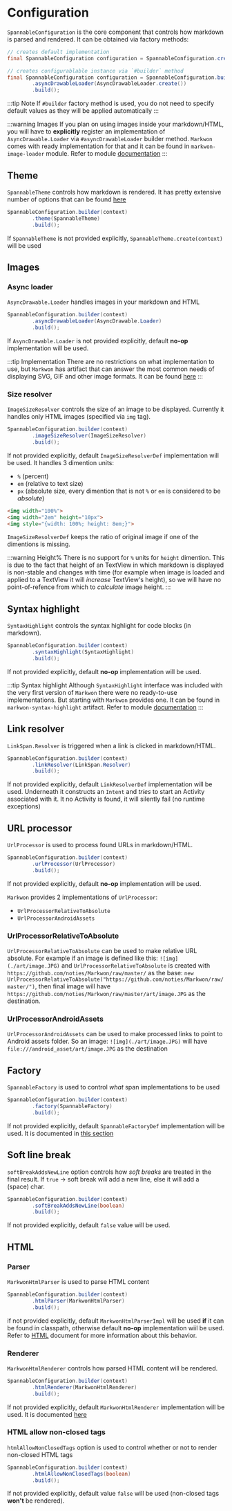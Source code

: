 <LegacyWarning />

# Configuration

`SpannableConfiguration` is the core component that controls how markdown is parsed and rendered.
It can be obtained via factory methods:

```java
// creates default implementation
final SpannableConfiguration configuration = SpannableConfiguration.create(context);
```

```java
// creates configurablable instance via `#builder` method
final SpannableConfiguration configuration = SpannableConfiguration.builder(context)
        .asyncDrawableLoader(AsyncDrawableLoader.create())
        .build();
```

:::tip Note
If `#builder` factory method is used, you do not need to specify default
values as they will be applied automatically
:::

:::warning Images
If you plan on using images inside your markdown/HTML, you will have to **explicitly**
register an implementation of `AsyncDrawable.Loader` via `#asyncDrawableLoader` builder method.
`Markwon` comes with ready implementation for that and it can be found in
`markwon-image-loader` module. Refer to module [documentation](/docs/v2/image-loader.md)
:::

## Theme

`SpannableTheme` controls how markdown is rendered. It has pretty extensive number of
options that can be found [here](/docs/v2/theme.md)

```java
SpannableConfiguration.builder(context)
        .theme(SpannableTheme)
        .build();
```

If `SpannableTheme` is not provided explicitly, `SpannableTheme.create(context)` will be used

## Images

### Async loader

`AsyncDrawable.Loader` handles images in your markdown and HTML

```java
SpannableConfiguration.builder(context)
        .asyncDrawableLoader(AsyncDrawable.Loader)
        .build();
```

If `AsyncDrawable.Loader` is not provided explicitly, default **no-op** implementation will be used.

:::tip Implementation
There are no restrictions on what implementation to use, but `Markwon` has artifact that can
answer the most common needs of displaying SVG, GIF and other image formats. It can be found [here](/docs/v2/image-loader.md)
:::

### Size resolver <Badge text="1.0.1" />

`ImageSizeResolver` controls the size of an image to be displayed. Currently it
handles only HTML images (specified via `img` tag).

```java
SpannableConfiguration.builder(context)
        .imageSizeResolver(ImageSizeResolver)
        .build();
```

If not provided explicitly, default `ImageSizeResolverDef` implementation will be used.
It handles 3 dimention units:
* `%` (percent)
* `em` (relative to text size)
* `px` (absolute size, every dimention that is not `%` or `em` is considered to be _absolute_)

```html
<img width="100%">
<img width="2em" height="10px">
<img style="{width: 100%; height: 8em;}">
```

`ImageSizeResolverDef` keeps the ratio of original image if one of the dimentions is missing.

:::warning Height%
There is no support for `%` units for `height` dimention. This is due to the fact that
height of an TextView in which markdown is displayed is non-stable and changes with time
(for example when image is loaded and applied to a TextView it will _increase_ TextView's height),
so we will have no point-of-refence from which to _calculate_ image height.
:::

## Syntax highlight

`SyntaxHighlight` controls the syntax highlight for code blocks (in markdown).

```java
SpannableConfiguration.builder(context)
        .syntaxHighlight(SyntaxHighlight)
        .build();
```

If not provided explicitly, default **no-op** implementation will be used.

:::tip Syntax highlight
Although `SyntaxHighlight` interface was included with the very first version
of `Markwon` there were no ready-to-use implementations. But starting with <Badge text="1.1.0" /> 
`Markwon` provides one. It can be found in `markwon-syntax-highlight` artifact. Refer
to module [documentation](/docs/v2/syntax-highlight.md)
:::

## Link resolver

`LinkSpan.Resolver` is triggered when a link is clicked in markdown/HTML.

```java
SpannableConfiguration.builder(context)
        .linkResolver(LinkSpan.Resolver)
        .build();
```

If not provided explicitly, default `LinkResolverDef` implementation will be used.
Underneath it constructs an `Intent` and _tries_ to start an Activity associated with it.
It no Activity is found, it will silently fail (no runtime exceptions)

## URL processor

`UrlProcessor` is used to process found URLs in markdown/HTML.

```java
SpannableConfiguration.builder(context)
        .urlProcessor(UrlProcessor)
        .build();
```

If not provided explicitly, default **no-op** implementation will be used.

`Markwon` provides 2 implementations of `UrlProcessor`:
* `UrlProcessorRelativeToAbsolute`
* `UrlProcessorAndroidAssets`

### UrlProcessorRelativeToAbsolute

`UrlProcessorRelativeToAbsolute` can be used to make relative URL absolute. For example if an image is
defined like this: `![img](./art/image.JPG)` and `UrlProcessorRelativeToAbsolute`
is created with `https://github.com/noties/Markwon/raw/master/` as the base: 
`new UrlProcessorRelativeToAbsolute("https://github.com/noties/Markwon/raw/master/")`,
then final image will have `https://github.com/noties/Markwon/raw/master/art/image.JPG`
as the destination.

### UrlProcessorAndroidAssets

`UrlProcessorAndroidAssets` can be used to make processed links to point to Android assets folder.
So an image: `![img](./art/image.JPG)` will have `file:///android_asset/art/image.JPG` as the
destination

## Factory <Badge text="1.1.0" />

`SpannableFactory` is used to control _what_ span implementations to be used

```java
SpannableConfiguration.builder(context)
        .factory(SpannableFactory)
        .build();
```

If not provided explicitly, default `SpannableFactoryDef` implementation will be used. It is documented
in [this section](/docs/v2/factory.md)

## Soft line break <Badge text="1.1.1" />

`softBreakAddsNewLine` option controls how _soft breaks_ are treated in the final result.
If `true` -> soft break will add a new line, else it will add a ` ` (space) char.

```java
SpannableConfiguration.builder(context)
        .softBreakAddsNewLine(boolean)
        .build();
```

If not provided explicitly, default `false` value will be used.

<Link name="commonmark-spec#soft-break" displayName="Commonmark specification" />

## HTML <Badge text="2.0.0" />

### Parser

`MarkwonHtmlParser` is used to parse HTML content

```java
SpannableConfiguration.builder(context)
        .htmlParser(MarkwonHtmlParser)
        .build();
```

if not provided explicitly, default `MarkwonHtmlParserImpl` will be used
**if** it can be found in classpath, otherwise default **no-op** implementation
wiil be used. Refer to [HTML](/docs/v2/html.md#parser) document for more information about this behavior.

### Renderer

`MarkwonHtmlRenderer` controls how parsed HTML content will be rendered.

```java
SpannableConfiguration.builder(context)
        .htmlRenderer(MarkwonHtmlRenderer)
        .build();
```

If not provided explicitly, default `MarkwonHtmlRenderer` implementation will be used.
It is documented [here](/docs/v2/html.md#renderer)

### HTML allow non-closed tags

`htmlAllowNonClosedTags` option is used to control whether or not to
render non-closed HTML tags

```java
SpannableConfiguration.builder(context)
        .htmlAllowNonClosedTags(boolean)
        .build();
```

If not provided explicitly, default value `false` will be used (non-closed tags **won't** be rendered).
